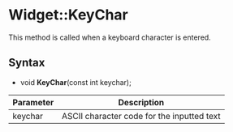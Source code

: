 # Widget::KeyChar

This method is called when a keyboard character is entered.

## Syntax

- void **KeyChar**(const int keychar);

| Parameter | Description |
|---|---|
| keychar | ASCII character code for the inputted text |
